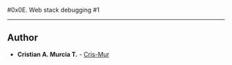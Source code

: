 #0x0E. Web stack debugging #1

---

## Author
* **Cristian A. Murcia T.** - [Cris-Mur](https://github.com/Cris-Mur)